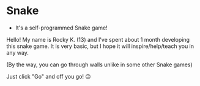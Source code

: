 # Snake
* It's a self-programmed Snake game!

Hello! My name is Rocky K. (13) and I've spent about 1 month developing this snake game. It is very basic, but I hope it will inspire/help/teach you in any way. 

(By the way, you can go through walls unlike in some other Snake games)

Just click "Go" and off you go! 😉
